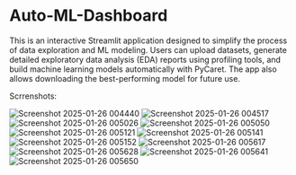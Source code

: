 # Auto-ML-Dashboard
This is an interactive Streamlit application designed to simplify the process of data exploration and ML modeling. Users can upload datasets, generate detailed exploratory data analysis (EDA) reports using profiling tools, and build machine learning models automatically with PyCaret. The app also allows downloading the best-performing model for future use.

Scrrenshots:

![Screenshot 2025-01-26 004440](https://github.com/user-attachments/assets/ec3b97b0-ba2f-4e6e-beeb-a410638a3ee7)
![Screenshot 2025-01-26 004517](https://github.com/user-attachments/assets/1d0626d2-6bb8-4c40-803b-3e5d518c0c0a)
![Screenshot 2025-01-26 005026](https://github.com/user-attachments/assets/c19b09de-0011-4e98-85aa-8c935d72817b)
![Screenshot 2025-01-26 005050](https://github.com/user-attachments/assets/adf3b3e6-ae3c-4dd8-9786-8a0e8091c9e9)
![Screenshot 2025-01-26 005121](https://github.com/user-attachments/assets/52939a78-8a42-46bb-811c-16e36a326ea5)
![Screenshot 2025-01-26 005141](https://github.com/user-attachments/assets/2b2e2d72-112b-405f-a56f-a307a5a57e70)
![Screenshot 2025-01-26 005152](https://github.com/user-attachments/assets/87c74f54-e615-4161-b759-253938d4c945)
![Screenshot 2025-01-26 005617](https://github.com/user-attachments/assets/b4532f7f-2e3d-4333-96ce-0ad5c768e5af)
![Screenshot 2025-01-26 005628](https://github.com/user-attachments/assets/f0d96607-537a-4315-86b9-c895626d1029)
![Screenshot 2025-01-26 005641](https://github.com/user-attachments/assets/749dfd0f-efbd-483a-8e79-c3b038e98c64)
![Screenshot 2025-01-26 005650](https://github.com/user-attachments/assets/a4a29026-3ef7-4659-85a8-a4a7cd9f250f)
